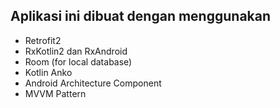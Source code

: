 ## Aplikasi ini dibuat dengan menggunakan
- Retrofit2
- RxKotlin2 dan RxAndroid
- Room (for local database)
- Kotlin Anko
- Android Architecture Component
- MVVM Pattern
